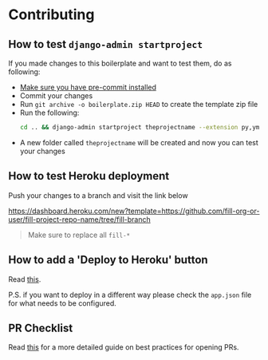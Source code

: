 # Contributing

## How to test `django-admin startproject`

If you made changes to this boilerplate and want to test them, do as following:

- [Make sure you have pre-commit installed](https://github.com/vintasoftware/django-react-boilerplate#pre-commit-hooks)
- Commit your changes
- Run `git archive -o boilerplate.zip HEAD` to create the template zip file
- Run the following:
  ```bash
  cd .. && django-admin startproject theprojectname --extension py,yml,json --name Procfile,README.md,.env.example --template=django-react-boilerplate/boilerplate.zip
  ```
- A new folder called `theprojectname` will be created and now you can test your changes

## How to test Heroku deployment

Push your changes to a branch and visit the link below

https://dashboard.heroku.com/new?template=https://github.com/fill-org-or-user/fill-project-repo-name/tree/fill-branch

> Make sure to replace all `fill-*`

## How to add a 'Deploy to Heroku' button

Read [this](https://devcenter.heroku.com/articles/heroku-button#adding-the-heroku-button).

P.S. if you want to deploy in a different way please check the `app.json` file for what needs to be configured.

## PR Checklist

Read [this](http://pullrequests.devchecklists.com) for a more detailed guide on best practices for opening PRs.
